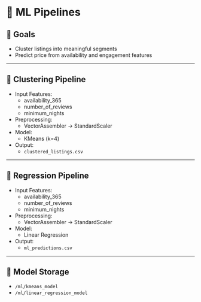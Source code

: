 # 🤖 ML Pipelines

## 🎯 Goals
- Cluster listings into meaningful segments
- Predict price from availability and engagement features

---

## 🧠 Clustering Pipeline
- Input Features:
  - availability_365
  - number_of_reviews
  - minimum_nights
- Preprocessing:
  - VectorAssembler → StandardScaler
- Model:
  - KMeans (k=4)
- Output:
  - `clustered_listings.csv`

---

## 🧠 Regression Pipeline
- Input Features:
  - availability_365
  - number_of_reviews
  - minimum_nights
- Preprocessing:
  - VectorAssembler → StandardScaler
- Model:
  - Linear Regression
- Output:
  - `ml_predictions.csv`

---

## 📂 Model Storage
- `/ml/kmeans_model`
- `/ml/linear_regression_model`

